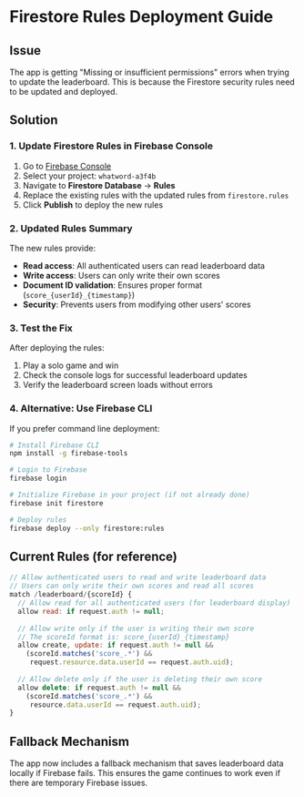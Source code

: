 # Firestore Rules Deployment Guide

## Issue
The app is getting "Missing or insufficient permissions" errors when trying to update the leaderboard. This is because the Firestore security rules need to be updated and deployed.

## Solution

### 1. Update Firestore Rules in Firebase Console

1. Go to [Firebase Console](https://console.firebase.google.com/)
2. Select your project: `whatword-a3f4b`
3. Navigate to **Firestore Database** → **Rules**
4. Replace the existing rules with the updated rules from `firestore.rules`
5. Click **Publish** to deploy the new rules

### 2. Updated Rules Summary

The new rules provide:
- **Read access**: All authenticated users can read leaderboard data
- **Write access**: Users can only write their own scores
- **Document ID validation**: Ensures proper format (`score_{userId}_{timestamp}`)
- **Security**: Prevents users from modifying other users' scores

### 3. Test the Fix

After deploying the rules:
1. Play a solo game and win
2. Check the console logs for successful leaderboard updates
3. Verify the leaderboard screen loads without errors

### 4. Alternative: Use Firebase CLI

If you prefer command line deployment:

```bash
# Install Firebase CLI
npm install -g firebase-tools

# Login to Firebase
firebase login

# Initialize Firebase in your project (if not already done)
firebase init firestore

# Deploy rules
firebase deploy --only firestore:rules
```

## Current Rules (for reference)

```javascript
// Allow authenticated users to read and write leaderboard data
// Users can only write their own scores and read all scores
match /leaderboard/{scoreId} {
  // Allow read for all authenticated users (for leaderboard display)
  allow read: if request.auth != null;
  
  // Allow write only if the user is writing their own score
  // The scoreId format is: score_{userId}_{timestamp}
  allow create, update: if request.auth != null && 
    (scoreId.matches('score_.*') && 
     request.resource.data.userId == request.auth.uid);
  
  // Allow delete only if the user is deleting their own score
  allow delete: if request.auth != null && 
    (scoreId.matches('score_.*') && 
     resource.data.userId == request.auth.uid);
}
```

## Fallback Mechanism

The app now includes a fallback mechanism that saves leaderboard data locally if Firebase fails. This ensures the game continues to work even if there are temporary Firebase issues.
